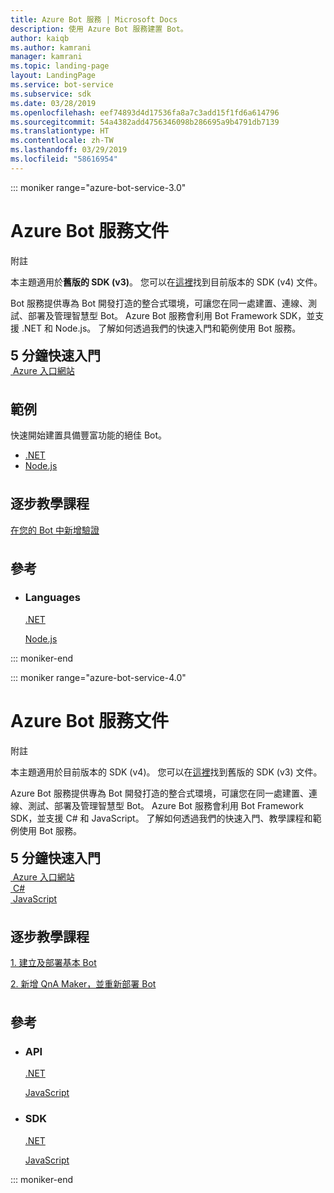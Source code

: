 ```yaml
---
title: Azure Bot 服務 | Microsoft Docs
description: 使用 Azure Bot 服務建置 Bot。
author: kaiqb
ms.author: kamrani
manager: kamrani
ms.topic: landing-page
layout: LandingPage
ms.service: bot-service
ms.subservice: sdk
ms.date: 03/28/2019
ms.openlocfilehash: eef74893d4d17536fa8a7c3add15f1fd6a614796
ms.sourcegitcommit: 54a4382add4756346098b286695a9b4791db7139
ms.translationtype: HT
ms.contentlocale: zh-TW
ms.lasthandoff: 03/29/2019
ms.locfileid: "58616954"
---
```

::: moniker range="azure-bot-service-3.0"

<div class="content">
    <h1>Azure Bot 服務文件</h1>
    <div class="alert is-info">
        <p class="alert-title"><span class="docon docon-status-error-outline"></span> 附註</p>
        <p>本主題適用於<strong>舊版的 SDK (v3)</strong>。 您可以在<a href="https://docs.microsoft.com/en-us/azure/bot-service/?view=azure-bot-service-4.0" data-linktype="external">這裡</a>找到目前版本的 SDK (v4) 文件。</p>
    </div>
    <div class="intro" style="min-width: 200px">
        <p>Bot 服務提供專為 Bot 開發打造的整合式環境，可讓您在同一處建置、連線、測試、部署及管理智慧型 Bot。 Azure Bot 服務會利用 Bot Framework SDK，並支援 .NET 和 Node.js。 了解如何透過我們的快速入門和範例使用 Bot 服務。</p>
    </div>
<h2 style="margin-top: 18px; margin-bottom: 0px;">5 分鐘快速入門</h2>
<div class="ico48Case">
    <div class="ico48Link">
        <a href="/bot-framework/bot-service-quickstart">
            <img src="media/index/azure_portal.png" alt="">
            <span>Azure 入口網站</span>
        </a>
    </div>
</div>
 
<h2 style="margin-top: 36px">範例</h2>
<p>快速開始建置具備豐富功能的絕佳 Bot。</p>
<ul>
    <li><a href="https://github.com/Microsoft/BotBuilder-Samples/tree/v3-sdk-samples/CSharp">.NET</a></li>
    <li><a href="https://github.com/Microsoft/BotBuilder-Samples/tree/v3-sdk-samples/Node">Node.js</a></li>
</ul>
<h2 style="margin-top: 36px">逐步教學課程</h2>
<p> <a href="/bot-framework/bot-builder-tutorial-authentication">在您的 Bot 中新增驗證</a> </p>
<h2 style="margin-top: 36px">參考</h2>
<ul class="panelContent cardsD">
    <li>
        <div class="cardSize">
            <div class="cardPadding">
                <div class="card">
                    <div class="cardText">
                        <h3>Languages</h3>
                        <p><a href="/dotnet/api/?view=botbuilder-3.12.2.4">.NET</a></p>
                        <p><a href="https://docs.botframework.com/en-us/node/builder/chat-reference/modules/_botbuilder_d_.html">Node.js</a></p>
                    </div>
                </div>
            </div>
        </div>
    </li>
</ul>
</div>


::: moniker-end

::: moniker range="azure-bot-service-4.0"

<div class="content">
    <h1>Azure Bot 服務文件</h1>
    <div class="alert is-info">
        <p class="alert-title"><span class="docon docon-status-error-outline"></span> 附註</p>
        <p>本主題適用於目前版本的 SDK (v4)。 您可以在<a href="https://docs.microsoft.com/en-us/azure/bot-service/?view=azure-bot-service-3.0" data-linktype="external">這裡</a>找到舊版的 SDK (v3) 文件。</p>
    </div>
    <div class="intro" style="min-width: 200px">
        <p>Azure Bot 服務提供專為 Bot 開發打造的整合式環境，可讓您在同一處建置、連線、測試、部署及管理智慧型 Bot。 Azure Bot 服務會利用 Bot Framework SDK，並支援 C# 和 JavaScript。 了解如何透過我們的快速入門、教學課程和範例使用 Bot 服務。
</p>
</div>

<h2 style="margin-top: 18px; margin-bottom: 0px;">5 分鐘快速入門</h2>
<p style="margin-top: 6px; margin-bottom: 6px;"></p>
<div class="ico48Case">
    <div class="ico48Link">
        <a href="/bot-framework/bot-service-quickstart">
            <img src="media/index/azure_portal.png" alt="">
            <span>Azure 入口網站</span>
        </a>
    </div>
    <div class="ico48Link">
        <a href="/bot-framework/dotnet/bot-builder-dotnet-sdk-quickstart">
            <img src="v4sdk/media/logo_csharp.svg" alt="">
            <span>C&#35;</span>
        </a>
    </div>
    <div class="ico48Link">
        <a href="/bot-framework/javascript/bot-builder-javascript-quickstart">
            <img src="v4sdk/media/logo_js.svg" alt="">
            <span>JavaScript</span>
        </a>
    </div>
</div>

<h2 style="margin-top: 36px">逐步教學課程</h2>
<p><a href="/bot-framework/bot-builder-tutorial-basic-deploy">1. 建立及部署基本 Bot</a></p>
<p><a href="/bot-framework/bot-builder-tutorial-add-qna">2. 新增 QnA Maker，並重新部署 Bot</a></p>
<h2 style="margin-top: 36px">參考</h2>
<ul class="panelContent cardsD">
    <li>
        <div class="cardSize">
            <div class="cardPadding">
                <div class="card">
                    <div class="cardText">
                        <h3>API</h3>
                        <p><a href="https://aka.ms/dotnetsdk4">.NET</a></p>
                        <p><a href="https://aka.ms/jssdk4">JavaScript</a></p>
                    </div>
                </div>
            </div>
        </div>
    </li>
    <li>
        <div class="cardSize">
            <div class="cardPadding">
                <div class="card">
                    <div class="cardText">
                        <h3>SDK</h3>
                        <p><a href="https://github.com/Microsoft/botbuilder-dotnet">.NET</a></p>
                        <p><a href="https://github.com/Microsoft/botbuilder-js">JavaScript</a></p>
                    </div>
                </div>
            </div>
        </div>
    </li>
</ul>
</div>

::: moniker-end
